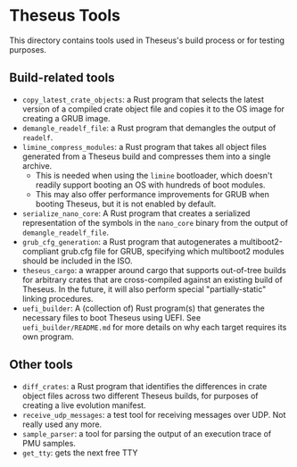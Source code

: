 # Theseus Tools

This directory contains tools used in Theseus's build process or for testing purposes. 

## Build-related tools
* `copy_latest_crate_objects`: a Rust program that selects the latest version of a compiled crate object file and copies it to the OS image for creating a GRUB image. 
* `demangle_readelf_file`: a Rust program that demangles the output of `readelf`.
* `limine_compress_modules`: a Rust program that takes all object files generated from a Theseus build and compresses them into a single archive. 
    * This is needed when using the `limine` bootloader, which doesn't readily support booting an OS with hundreds of boot modules.
    * This may also offer performance improvements for GRUB when booting Theseus, but it is not enabled by default.
* `serialize_nano_core`: A Rust program that creates a serialized representation of the symbols in the `nano_core` binary from the output of `demangle_readelf_file`. 
* `grub_cfg_generation`: a Rust program that autogenerates a multiboot2-compliant grub.cfg file for GRUB, specifying which multiboot2 modules should be included in the ISO.
* `theseus_cargo`: a wrapper around cargo that supports out-of-tree builds for arbitrary crates that are cross-compiled against an existing build of Theseus. In the future, it will also perform special "partially-static" linking procedures.
* `uefi_builder`: A (collection of) Rust program(s) that generates the necessary files to boot Theseus using UEFI. See `uefi_builder/README.md` for more details on why each target requires its own program.

## Other tools
* `diff_crates`: a Rust program that identifies the differences in crate object files across two different Theseus builds, for purposes of creating a live evolution manifest.
* `receive_udp_messages`: a test tool for receiving messages over UDP. Not really used any more. 
* `sample_parser`: a tool for parsing the output of an execution trace of PMU samples.
* `get_tty`: gets the next free TTY

